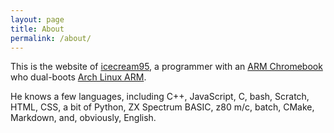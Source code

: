 ```yaml
---
layout: page
title: About
permalink: /about/
---
```


This is the website of [icecream95](https://github.com/icecream95), a programmer with an [ARM 
Chromebook](https://www.asus.com/Laptops/ASUS_Chromebook_C201/) who dual-boots [Arch Linux ARM](https://archlinuxarm.org/).

He knows a few languages, including C++, JavaScript, C, bash, Scratch, HTML, CSS, a bit of Python, ZX Spectrum BASIC, z80 m/c, batch, CMake, Markdown, and, obviously, English.


